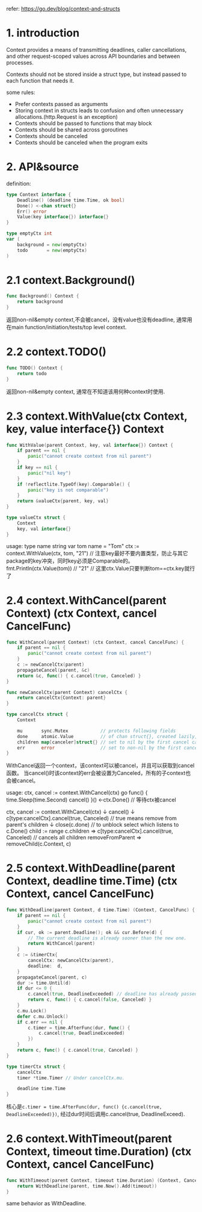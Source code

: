 refer:
  https://go.dev/blog/context-and-structs

# 1. introduction

Context provides a means of transmitting deadlines, caller cancellations, and other 
request-scoped values across API boundaries and between processes.

Contexts should not be stored inside a struct type, but instead passed to each function
that needs it.

some rules:
  - Prefer contexts passed as arguments
  - Storing context in structs leads to confusion and often unnecessary allocations.(http.Request is an exception)
  - Contexts should be passed to functions that may block
  - Contexts should be shared across goroutines
  - Contexts should be canceled
  - Contexts should be canceled when the program exits


# 2. API&source

definition:
```Go
type Context interface {
	Deadline() (deadline time.Time, ok bool)
	Done() <-chan struct{}
	Err() error
	Value(key interface{}) interface{}
}

type emptyCtx int
var (
	background = new(emptyCtx)
	todo       = new(emptyCtx)
)
```

# 2.1 context.Background()

```Go
func Background() Context {
	return background
}
```

返回non-nil&empty context,不会被cancel，没有value也没有deadline,
通常用在main function/initiation/tests/top level context.

# 2.2 context.TODO()

```Go
func TODO() Context {
	return todo
}
```

返回non-nil&empty context, 通常在不知道该用何种context时使用.

# 2.3 context.WithValue(ctx Context, key, value interface{}) Context

```Go
func WithValue(parent Context, key, val interface{}) Context {
	if parent == nil {
		panic("cannot create context from nil parent")
	}
	if key == nil {
		panic("nil key")
	}
	if !reflectlite.TypeOf(key).Comparable() {
		panic("key is not comparable")
	}
	return &valueCtx{parent, key, val}
}

type valueCtx struct {
    Context
    key, val interface{}
}
```

usage:
  type name string
  var tom name = "Tom"
  ctx := context.WithValue(ctx, tom, "21") // 注意key最好不要内置类型，防止与其它package的key冲突，同时key必须是Comparable的。
  fmt.Println(ctx.Value(tom)) // "21" // 这里ctx.Value只要判断tom==ctx.key就行了

# 2.4 context.WithCancel(parent Context) (ctx Context, cancel CancelFunc)

```Go
func WithCancel(parent Context) (ctx Context, cancel CancelFunc) {
	if parent == nil {
		panic("cannot create context from nil parent")
	}
	c := newCancelCtx(parent)
	propagateCancel(parent, &c)
	return &c, func() { c.cancel(true, Canceled) }
}

func newCancelCtx(parent Context) cancelCtx {
	return cancelCtx{Context: parent}
}

type cancelCtx struct {
	Context

	mu       sync.Mutex            // protects following fields
	done     atomic.Value          // of chan struct{}, created lazily, closed by first cancel call
	children map[canceler]struct{} // set to nil by the first cancel call
	err      error                 // set to non-nil by the first cancel call
}


```

WithCancel返回一个context，该context可以被cancel，并且可以获取到cancel函数。
当cancel()时该context的err会被设置为Canceled，所有的子context也会被cancel。

usage:
  ctx, cancel := context.WithCancel(ctx)
  go func() {
    time.Sleep(time.Second)
    cancel()
  }()
  <-ctx.Done() // 等待ctx被cancel

ctx, cancel := context.WithCancel(ctx)
  ↓
cancel()
  ↓
c[type:cancelCtx].cancel(true, Canceled)  // true means remove from parent's children
  ↓
close(c.done)   // to unblock select which listens to c.Done()
child := range c.children => c[type:cancelCtx].cancel(true, Canceled) // cancels all children
removeFromParent => removeChild(c.Context, c)


# 2.5 context.WithDeadline(parent Context, deadline time.Time) (ctx Context, cancel CancelFunc)

```Go
func WithDeadline(parent Context, d time.Time) (Context, CancelFunc) {
	if parent == nil {
		panic("cannot create context from nil parent")
	}
	if cur, ok := parent.Deadline(); ok && cur.Before(d) {
		// The current deadline is already sooner than the new one.
		return WithCancel(parent)
	}
	c := &timerCtx{
		cancelCtx: newCancelCtx(parent),
		deadline:  d,
	}
	propagateCancel(parent, c)
	dur := time.Until(d)
	if dur <= 0 {
		c.cancel(true, DeadlineExceeded) // deadline has already passed
		return c, func() { c.cancel(false, Canceled) }
	}
	c.mu.Lock()
	defer c.mu.Unlock()
	if c.err == nil {
		c.timer = time.AfterFunc(dur, func() {
			c.cancel(true, DeadlineExceeded)
		})
	}
	return c, func() { c.cancel(true, Canceled) }
}

type timerCtx struct {
	cancelCtx
	timer *time.Timer // Under cancelCtx.mu.

	deadline time.Time
}
```

核心是`c.timer = time.AfterFunc(dur, func() {c.cancel(true, DeadlineExceeded)})`,
经过dur时间后调用c.cancel(true, DeadlineExceed).



# 2.6 context.WithTimeout(parent Context, timeout time.Duration) (ctx Context, cancel CancelFunc)

```Go
func WithTimeout(parent Context, timeout time.Duration) (Context, CancelFunc) {
	return WithDeadline(parent, time.Now().Add(timeout))
}
```

same behavior as WithDeadline.





